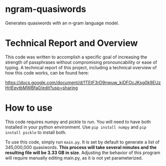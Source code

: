 # ngram-quasiwords
Generates quasiwords with an n-gram language model.

# Technical Report and Overview
This code was written to accomplish a specific goal of increasing the strength of passphrases without compromising pronouncability or ease of typing. A technical report of this project, including a technical overview of how this code works, can be found here:

https://docs.google.com/document/d/1TEtF3rD9nwuw_kjDFOcJKsg0k9EUzHrlEevtbMWBfa0/edit?usp=sharing

# How to use
This code requires numpy and pickle to run. You will need to have both installed in your python environment. Use `pip install numpy` and `pip install pickle` to install both.

To use this code, simply run `main.py`. It is set by default to generate a list of 345,000,000 quasiwords. **This process will take several minutes and the resulting file will be 3.33 GB in size**. Adjusting the behavior of this program will require manually editing main.py, as it is not yet parameterized.
